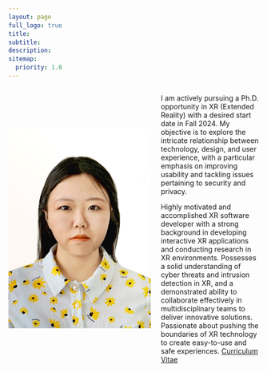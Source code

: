 ```yaml
---
layout: page
full_logo: true
title: 
subtitle: 
description:  
sitemap:
  priority: 1.0
---
```

<div style="display: flex; align-items: center;">
  <img src="assets/img/photo.jpg" alt="Your Name" style="width: 300px; height: 400px;">
  <div style="margin-left: 20px;">
    <p class="describe-text">
      I am actively pursuing a Ph.D. opportunity in XR (Extended Reality) with a desired start date in Fall 2024.
      My objective is to explore the intricate relationship between technology, design, and user experience,
      with a particular emphasis on improving usability and tackling issues pertaining to security and privacy.
    </p>
    <p>
      Highly motivated and accomplished XR software developer with a strong background in developing interactive XR applications and conducting research in XR environments.
      Possesses a solid understanding of cyber threats and intrusion detection in XR, and a demonstrated ability to collaborate effectively in multidisciplinary teams to deliver innovative solutions.
      Passionate about pushing the boundaries of XR technology to create easy-to-use and safe experiences.
      <a href="https://github.com/shiqi-yu/shiqi-yu.github.io/raw/master/assets/Shiqi%20YU_CV.pdf">Curriculum Vitae</a>
    </p>
  </div>
</div>



<br>
<br>
<br>
<br>
<br>
<br>
<br>
